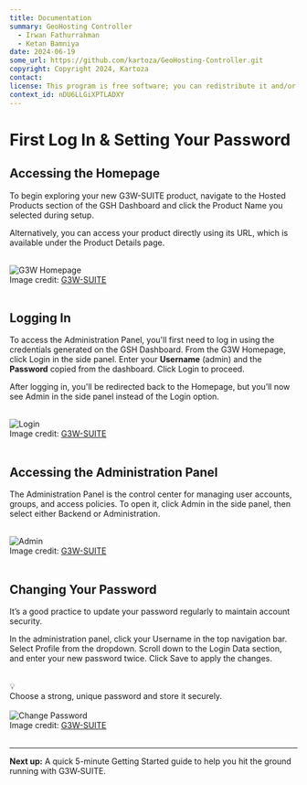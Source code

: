 ```yaml
---
title: Documentation
summary: GeoHosting Controller
  - Irwan Fathurrahman
  - Ketan Bamniya
date: 2024-06-19
some_url: https://github.com/kartoza/GeoHosting-Controller.git
copyright: Copyright 2024, Kartoza
contact:
license: This program is free software; you can redistribute it and/or modify it under the terms of the GNU Affero General Public License as published by the Free Software Foundation; either version 3 of the License, or (at your option) any later version.
context_id: nDU6LLGiXPTLADXY
---
```


# First Log In & Setting Your Password

## Accessing the Homepage

To begin exploring your new G3W-SUITE product, navigate to the <span class="ui-page-label">Hosted Products</span> section of the GSH Dashboard and click the <span class="ui-generic-label">Product Name</span> you selected during setup.

Alternatively, you can access your product directly using its URL, which is available under the <span class="ui-page-label">Product Details</span> page.

<br>

<div class="image-with-caption">
  <img src="../../img/g3w-img-9.png" alt="G3W Homepage">
  <div class="caption">
    Image credit: <a href="https://g3wsuite.it/en/g3w-suite-publish-qgis-projects/" target="_blank">G3W-SUITE</a>
  </div>
</div>

<br>

## Logging In

To access the Administration Panel, you'll first need to log in using the credentials generated on the GSH Dashboard. From the G3W Homepage, click <span class="ui-page-label">Login</span> in the side panel. Enter your **Username** (<span class="ui-filename">admin</span>) and the **Password** copied from the dashboard. Click <span class="ui-generic-label">Login</span> to proceed.

After logging in, you'll be redirected back to the <span class="ui-page-label">Homepage</span>, but you’ll now see <span class="ui-page-label">Admin</span> in the side panel instead of the Login option.

<br>

<div class="image-with-caption">
  <img src="../../img/g3w-img-10.png" alt="Login">
  <div class="caption">
    Image credit: <a href="https://g3wsuite.it/en/g3w-suite-publish-qgis-projects/" target="_blank">G3W-SUITE</a>
  </div>
</div>

<br>

## Accessing the Administration Panel

The Administration Panel is the control center for managing user accounts, groups, and access policies. To open it, click <span class="ui-page-label">Admin</span> in the side panel, then select either <span class="ui-generic-label">Backend</span> or <span class="ui-generic-label">Administration</span>.

<br>

<div class="image-with-caption">
  <img src="../../img/g3w-img-11.png" alt="Admin">
  <div class="caption">
    Image credit: <a href="https://g3wsuite.it/en/g3w-suite-publish-qgis-projects/" target="_blank">G3W-SUITE</a>
  </div>
</div>

<br>

## Changing Your Password

It’s a good practice to update your password regularly to maintain account security.

In the administration panel, click your <span class="ui-generic-label">Username</span> in the top navigation bar. Select <span class="ui-generic-label">Profile</span> from the dropdown. Scroll down to the <span class="ui-page-label">Login Data</span> section, and enter your new password twice. Click <span class="ui-generic-label">Save</span> to apply the changes.

<br>

<div class="alert alert-hint">
  <div class="alert-icon">💡</div>
  <div class="alert-text">
    Choose a strong, unique password and store it securely.
  </div>
</div>

<br>

<div class="image-with-caption">
  <img src="../../img/g3w-img-12.png" alt="Change Password">
  <div class="caption">
    Image credit: <a href="https://g3wsuite.it/en/g3w-suite-publish-qgis-projects/" target="_blank">G3W-SUITE</a>
  </div>
</div>

<br>

---

**Next up:** A quick 5-minute Getting Started guide to help you hit the ground running with G3W‑SUITE.

<br>

